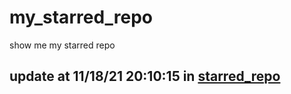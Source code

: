 # my_starred_repo
show me my starred repo

update at 11/18/21 20:10:15 in [starred_repo](./index.html)
---

